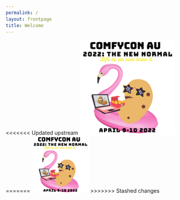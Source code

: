```yaml
---
permalink: /
layout: frontpage
title: Welcome
---
```


<div class ="hero">
  <div class="hero-image">
<<<<<<< Updated upstream
    <img src="./assets/imgs/hero_2022.png" width="50%" height="auto">
=======
    <img src="./assets/imgs/hero_2022.png" width="30%" height="auto">
>>>>>>> Stashed changes
  </div>
</div>

